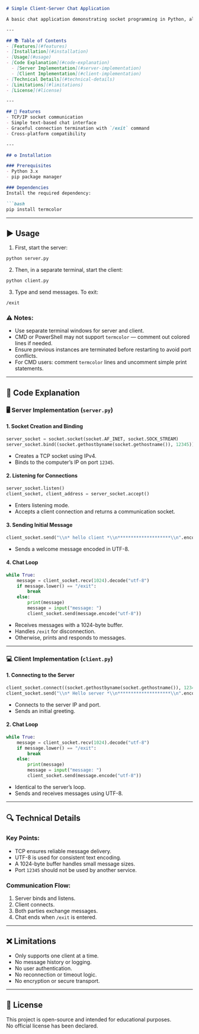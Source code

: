 ```markdown
# Simple Client-Server Chat Application

A basic chat application demonstrating socket programming in Python, allowing communication between a single client and server.

---

## 📚 Table of Contents
- [Features](#features)
- [Installation](#installation)
- [Usage](#usage)
- [Code Explanation](#code-explanation)
  - [Server Implementation](#server-implementation)
  - [Client Implementation](#client-implementation)
- [Technical Details](#technical-details)
- [Limitations](#limitations)
- [License](#license)

---

## 🚀 Features
- TCP/IP socket communication
- Simple text-based chat interface
- Graceful connection termination with `/exit` command
- Cross-platform compatibility

---

## ⚙️ Installation

### Prerequisites
- Python 3.x
- pip package manager

### Dependencies
Install the required dependency:

```bash
pip install termcolor
```

---

## ▶️ Usage

1. First, start the server:
```bash
python server.py
```

2. Then, in a separate terminal, start the client:
```bash
python client.py
```

3. Type and send messages. To exit:
```
/exit
```

### ⚠️ Notes:
- Use separate terminal windows for server and client.
- CMD or PowerShell may not support `termcolor` — comment out colored lines if needed.
- Ensure previous instances are terminated before restarting to avoid port conflicts.
- For CMD users: comment `termcolor` lines and uncomment simple print statements.

---

## 🧠 Code Explanation

### 🖥️ Server Implementation (`server.py`)

#### 1. Socket Creation and Binding

```python
server_socket = socket.socket(socket.AF_INET, socket.SOCK_STREAM)
server_socket.bind((socket.gethostbyname(socket.gethostname()), 12345))
```

- Creates a TCP socket using IPv4.
- Binds to the computer’s IP on port `12345`.

#### 2. Listening for Connections

```python
server_socket.listen()
client_socket, client_address = server_socket.accept()
```

- Enters listening mode.
- Accepts a client connection and returns a communication socket.

#### 3. Sending Initial Message

```python
client_socket.send("\\n* hello client *\\n********************\\n".encode("utf-8"))
```

- Sends a welcome message encoded in UTF-8.

#### 4. Chat Loop

```python
while True:
    message = client_socket.recv(1024).decode("utf-8")
    if message.lower() == "/exit":
        break
    else:
        print(message)
        message = input("message: ")
        client_socket.send(message.encode("utf-8"))
```

- Receives messages with a 1024-byte buffer.
- Handles `/exit` for disconnection.
- Otherwise, prints and responds to messages.

---

### 💻 Client Implementation (`client.py`)

#### 1. Connecting to the Server

```python
client_socket.connect((socket.gethostbyname(socket.gethostname()), 12345))
client_socket.send("\\n* Hello server *\\n********************\\n".encode("utf-8"))
```

- Connects to the server IP and port.
- Sends an initial greeting.

#### 2. Chat Loop

```python
while True:
    message = client_socket.recv(1024).decode("utf-8")
    if message.lower() == "/exit":
        break
    else:
        print(message)
        message = input("message: ")
        client_socket.send(message.encode("utf-8"))
```

- Identical to the server’s loop.
- Sends and receives messages using UTF-8.

---

## 🔍 Technical Details

### Key Points:
- TCP ensures reliable message delivery.
- UTF-8 is used for consistent text encoding.
- A 1024-byte buffer handles small message sizes.
- Port `12345` should not be used by another service.

### Communication Flow:
1. Server binds and listens.
2. Client connects.
3. Both parties exchange messages.
4. Chat ends when `/exit` is entered.

---

## ❌ Limitations
- Only supports one client at a time.
- No message history or logging.
- No user authentication.
- No reconnection or timeout logic.
- No encryption or secure transport.

---

## 📝 License

This project is open-source and intended for educational purposes.  
No official license has been declared.
```